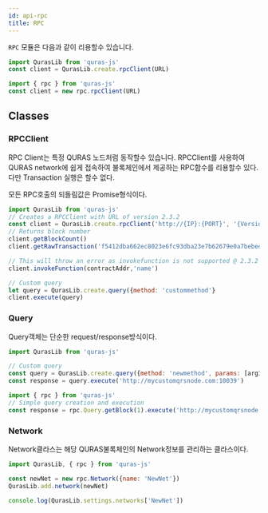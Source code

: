 ```yaml
---
id: api-rpc
title: RPC
---
```


`RPC` 모듈은 다음과 같이 리용할수 있습니다.

```js
import QurasLib from 'quras-js'
const client = QurasLib.create.rpcClient(URL)

import { rpc } from 'quras-js'
const client = new rpc.rpcClient(URL)
```

## Classes

### RPCClient

RPC Client는 특정 QURAS 노드처럼 동작할수 있습니다. RPCClient를 사용하여 QURAS network에 쉽게 접속하여 불록체인에서 제공하는 RPC함수를 리용할수 있다. 다만 Transaction 실행은 할수 없다.

모든 RPC호출의 되돌림값은 Promise형식이다.

```js
import QurasLib from 'quras-js'
// Creates a RPCClient with URL of version 2.3.2
const client = QurasLib.create.rpcClient('http://{IP}:{PORT}', '{Version}')
// Returns block number
client.getBlockCount()
client.getRawTransaction('f5412dba662ec8023e6fc93dba23e7b62679e0a7bebed52a0c3f70795cbb51d2', 1)

// This will throw an error as invokefunction is not supported @ 2.3.2
client.invokeFunction(contractAddr,'name')

// Custom query
let query = QurasLib.create.query({method: 'custommethod'}
client.execute(query)
```

### Query

Query객체는 단순한 request/response방식이다.

```js
import QurasLib from 'quras-js'

// Custom query
const query = QurasLib.create.query({method: 'newmethod', params: [arg1, arg2]})
const response = query.execute('http://mycustomqrsnode.com:10039')

import { rpc } from 'quras-js'
// Simple query creation and execution
const response = rpc.Query.getBlock(1).execute('http://mycustomqrsnode.com:10039')
```

### Network

Network클라스는 해당 QURAS불록체인의 Network정보를 관리하는 클라스이다.

```js
import QurasLib, { rpc } from 'quras-js'

const newNet = new rpc.Network({name: 'NewNet'})
QurasLib.add.network(newNet)

console.log(QurasLib.settings.networks['NewNet'])
```
